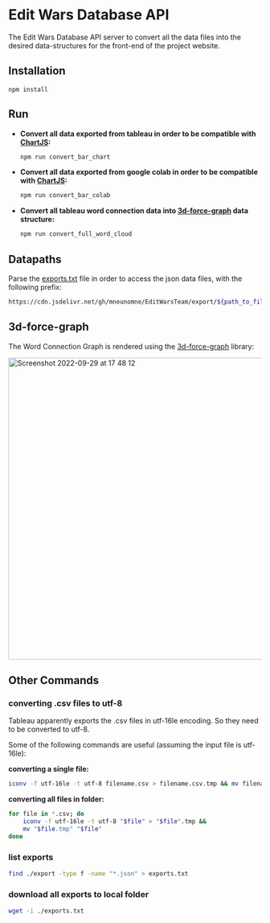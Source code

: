 # Edit Wars Database API 

The Edit Wars Database API server to convert all the data files into the desired data-structures for the front-end of the project website.

## Installation

```
npm install
```

## Run

- **Convert all data exported from tableau in order to be compatible with [ChartJS](https://www.chartjs.org/):**

    ```sh
    npm run convert_bar_chart
    ```

- **Convert all data exported from google colab in order to be compatible with [ChartJS](https://www.chartjs.org/):**

    ```sh
    npm run convert_bar_colab
    ```

- **Convert all tableau word connection data into [3d-force-graph](https://github.com/vasturiano/3d-force-graph) data structure:**

    ```sh
    npm run convert_full_word_cloud
    ```

## Datapaths

Parse the [exports.txt](https://raw.githubusercontent.com/EditWarsTeam/edit_wars_api/main/exports.txt) file in order to access the json data files, with the following prefix: 

```sh
https://cdn.jsdelivr.net/gh/mneunomne/EditWarsTeam/export/${path_to_file}
```

## 3d-force-graph

The Word Connection Graph is rendered using the [3d-force-graph](https://github.com/vasturiano/3d-force-graph) library:

<img width="600" alt="Screenshot 2022-09-29 at 17 48 12" src="https://user-images.githubusercontent.com/4967860/193078452-49805368-5c76-4a6c-afae-ed04bb79deca.png">


## Other Commands 

### converting .csv files to utf-8

Tableau apparently exports the .csv files in utf-16le encoding. So they need to be converted to utf-8. 

Some of the following commands are useful (assuming the input file is utf-16le):

__converting a single file:__
```sh
iconv -f utf-16le -t utf-8 filename.csv > filename.csv.tmp && mv filename.csv.tmp filename.csv
```

__converting all files in folder:__
```sh
for file in *.csv; do                                                  
    iconv -f utf-16le -t utf-8 "$file" > "$file".tmp &&
    mv "$file.tmp" "$file"
done
```

### list exports 

```sh 
find ./export -type f -name "*.json" > exports.txt
```

### download all exports to local folder

```sh
wget -i ./exports.txt
``` 
